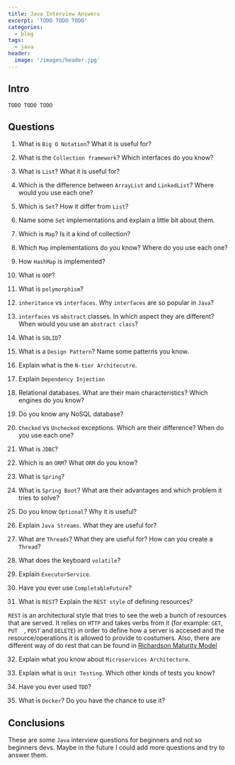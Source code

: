 ```yaml
---
title: Java Interview Answers
excerpt: 'TODO TODO TODO'
categories:
  - blog
tags:
  - java
header:
  image: '/images/header.jpg'
---
```


## Intro

`TODO TODO TODO`
## Questions

1. What is `Big O Notation`? What it is useful for?

2. What is the `Collection framework`? Which interfaces do you know?

3. What is `List`? What it is useful for?

4. Which is the difference between `ArrayList` and `LinkedList`? Where would you use each one?

5. Which is `Set`? How it differ from `List`?

6. Name some `Set` implementations and explain a little bit about them.

7. Which is `Map`? Is it a kind of collection?

8. Which `Map` implementations do you know? Where do you use each one?

9. How `HashMap` is implemented?

10. What is `OOP`?

11. What is `polymorphism`?

12. `inheritance` vs `interfaces`. Why `interfaces` are so popular in `Java`?

13. `interfaces` vs `abstract` classes. In which aspect they are different? When would you use an `abstract class`?

14. What is `SOLID`?

15. What is a `Design Pattern`? Name some patterns you know.

16. Explain what is the `N-tier Architecutre`.

17. Explain `Dependency Injection`

18. Relational databases. What are their main characteristics? Which engines do you know?

19. Do you know any NoSQL database?

20. `Checked` vs `Unchecked` exceptions. Which are their difference? When do you use each one?

21. What is `JDBC`?

22. Which is an `ORM`? What `ORM` do you know?

23. What is `Spring`?

24. What is `Spring Boot`? What are their advantages and which problem it tries to solve?

25. Do you know `Optional`? Why it is useful?

26. Explain `Java Streams`. What they are useful for?

27. What are `Threads`? What they are useful for? How can you create a `Thread`?

28. What does the keyboard `volatile`?

29. Explain `ExecutorService`.

30. Have you ever use `CompletableFuture`?

31. What is `REST`? Explain the `REST style` of defining resources?

`REST` is an architectural style that tries to see the web a bunch of resources that are served. It relies on `HTTP` and takes verbs from it (for example: `GET`, `PUT  `, `POST` and `DELETE`) in order to define how a server is accesed and the resource/operations it is allowed to provide to costumers. Also, there are different way of do rest that can be found in [Richardson Maturity Model](https://martinfowler.com/articles/richardsonMaturityModel.html)

32. Explain what you know about `Microservices Architecture`.

33. Explain what is `Unit Testing`. Which other kinds of tests you know?

34. Have you ever used `TDD`?

35. What is `Docker`? Do you have the chance to use it?

## Conclusions

These are some `Java` interview questions for beginners and not so beginners devs. Maybe in the future I could add more questions and try to answer them.